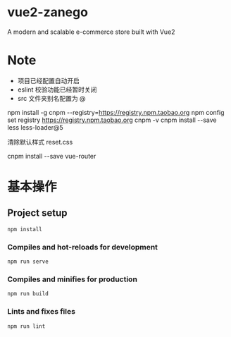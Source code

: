 # vue2-zanego

A modern and scalable e-commerce store built with Vue2

# Note

- 项目已经配置自动开启
- eslint 校验功能已经暂时关闭
- src 文件夹别名配置为 @

npm install -g cnpm --registry=https://registry.npm.taobao.org
npm config set registry https://registry.npm.taobao.org
cnpm -v
cnpm install --save less less-loader@5

清除默认样式 reset.css

cnpm install --save vue-router

# 基本操作

## Project setup

```
npm install
```

### Compiles and hot-reloads for development

```
npm run serve
```

### Compiles and minifies for production

```
npm run build
```

### Lints and fixes files

```
npm run lint
```
